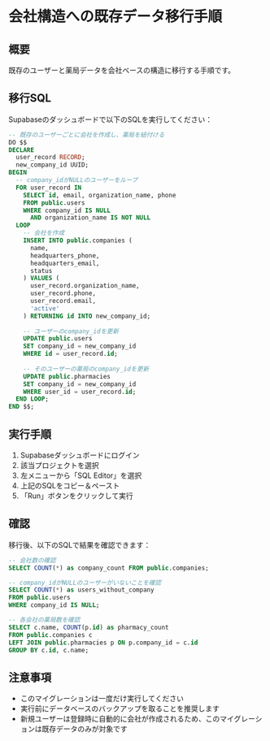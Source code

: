 # 会社構造への既存データ移行手順

## 概要
既存のユーザーと薬局データを会社ベースの構造に移行する手順です。

## 移行SQL

Supabaseのダッシュボードで以下のSQLを実行してください：

```sql
-- 既存のユーザーごとに会社を作成し、薬局を紐付ける
DO $$
DECLARE
  user_record RECORD;
  new_company_id UUID;
BEGIN
  -- company_idがNULLのユーザーをループ
  FOR user_record IN 
    SELECT id, email, organization_name, phone 
    FROM public.users 
    WHERE company_id IS NULL 
      AND organization_name IS NOT NULL
  LOOP
    -- 会社を作成
    INSERT INTO public.companies (
      name,
      headquarters_phone,
      headquarters_email,
      status
    ) VALUES (
      user_record.organization_name,
      user_record.phone,
      user_record.email,
      'active'
    ) RETURNING id INTO new_company_id;
    
    -- ユーザーのcompany_idを更新
    UPDATE public.users 
    SET company_id = new_company_id 
    WHERE id = user_record.id;
    
    -- そのユーザーの薬局のcompany_idを更新
    UPDATE public.pharmacies 
    SET company_id = new_company_id 
    WHERE user_id = user_record.id;
  END LOOP;
END $$;
```

## 実行手順

1. Supabaseダッシュボードにログイン
2. 該当プロジェクトを選択
3. 左メニューから「SQL Editor」を選択
4. 上記のSQLをコピー＆ペースト
5. 「Run」ボタンをクリックして実行

## 確認

移行後、以下のSQLで結果を確認できます：

```sql
-- 会社数の確認
SELECT COUNT(*) as company_count FROM public.companies;

-- company_idがNULLのユーザーがいないことを確認
SELECT COUNT(*) as users_without_company 
FROM public.users 
WHERE company_id IS NULL;

-- 各会社の薬局数を確認
SELECT c.name, COUNT(p.id) as pharmacy_count
FROM public.companies c
LEFT JOIN public.pharmacies p ON p.company_id = c.id
GROUP BY c.id, c.name;
```

## 注意事項

- このマイグレーションは一度だけ実行してください
- 実行前にデータベースのバックアップを取ることを推奨します
- 新規ユーザーは登録時に自動的に会社が作成されるため、このマイグレーションは既存データのみが対象です